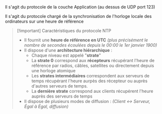 Il s'agit du protocole de la couche Application (au dessus de UDP port 123)

Il s'agit du protocole chargé de la synchronisation de l'horloge locale des ordinateurs sur une heure de référence

>[!important] Caractéristiques du protocole NTP
>- Il fournit une **heure de référence en UTC** *(plus précisément le nombre de secondes écoulées depuis le 00:00 le 1er janvier 1900)*
>- Il dispose d'une **architecture hiérarchique** : 
>	- Chaque niveau est appelé "**strate**"
>	- La **strate 0** correspond aux **récepteurs** récupérant l'heure de référence par radios, câbles, satellites ou directement depuis une horloge atomique
>	- Les **strates intermédiaires** correspondent aux serveurs de temps récupérant l'heure aurpès des récepteur ou auprès d'autres serveurs de temps.
>	- La **dernière strate** correspond aux clients récupérent l'heure auprès des serveurs de temps
>- Il dispose de plusieurs modes de diffusion : *(Client $\leftrightarrow$ Serveur, Égal à Égal, diffusion)*

